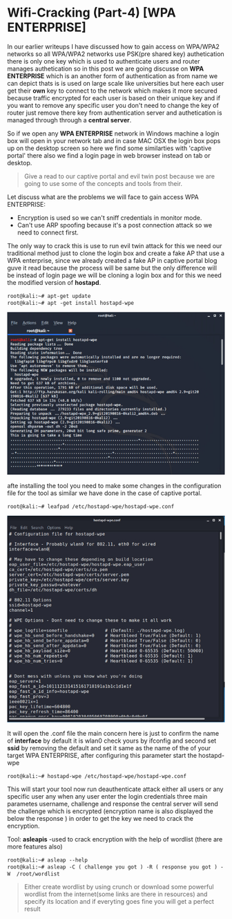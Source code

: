 # Wifi-Cracking (Part-4) [WPA ENTERPRISE]

In our earlier writeups I have discussed how to gain access on WPA/WPA2 networks so all WPA/WPA2 networks use PSK(pre shared key) authetication there is only one key which is used to authenticate users and router manages authetication so in this post we are going discusse on **WPA ENTERPRISE** which is an another form of authentication as from name we can depict thats is is used on large scale like universities but here each user get their **own** key to connect to the network which makes it more secured because traffic encrypted for each user is based on their unique key and if you want to remove any specific user you don't need to change the key of router just remove there key from authentication server  and authetication is managed through through a **central server**.

So if we open any **WPA ENTERPRISE** network in Windows machine a login box will open in your network tab and in case MAC OSX the login box pops up on the desktop screen so here we find some similarties with 'captive portal' there also we find a login page in web browser instead on tab or desktop.

> Give a read to our captive portal and evil twin post because we are going to use some of the concepts and tools from their.

Let discuss what are the problems we will face to gain access WPA ENTERPRISE:
- Encryption is used so we can't sniff credentials in monitor mode.
- Can't use ARP spoofing because it's a post connection attack so we need to connect first.

The only way to crack this is use to run evil twin attack for this we need our traditional method just to clone the login box and create a fake AP that use a WPA enterprise, since we already created a fake AP in captive portal blog guve it read because the process will be same but the only difference will be instead of login page we will be cloning a login box and for this we need the modified version of **hostapd**.

```
root@kali:~# apt-get update
root@kali:~# apt -get install hostapd-wpe

```

![](img/wpae/wp1.jpeg)

afte installing the tool you need to make some changes in the configuration file for the tool as similar we have done in the case of captive portal.

```
root@kali:~# leafpad /etc/hostapd-wpe/hostapd-wpe.conf

```
![](img/wpae/wp2.jpeg)

It will open the .conf file the main concern here is just to confirm the name of **interface** by default it is wlan0 check yours by
ifconfig and second set **ssid** by removing the default and set it same as the name of the of your target WPA ENTERPRISE, after configuring this parameter start the hostapd-wpe

```
root@kali:~# hostapd-wpe /etc/hostapd-wpe/hostapd-wpe.conf

```

This will start your tool now run  deauthenticate  attack either all users or any specific user any when any user enter the login credentials three main parametes username, challenge and response the central server will send the challenge which is encrypted (encryption name is also displayed the below the response ) in order to get the key we need to crack  the encryption.


Tool: **asleapis** -used to crack encryption with the help of wordlist (there are more features also)

```
root@kali:~# asleap --help
root@kali:~# asleap -C ( challenge you got ) -R ( response you got ) -W  /root/wordlist

```
>Either create wordlist by using crunch or download some powerful wordlist from the internet(some links are there in resources) and specify its location and if everyting goes fine you will get a perfect result
